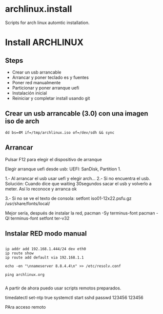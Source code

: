 # archlinux.install
Scripts for arch linux automtic installation.

# Install ARCHLINUX


## Steps
 
 * Crear un usb arrancable
 * Arrancar y poner teclado es y fuentes
 * Poner red manualmente
 * Particionar y poner arranque uefi
 * Instalación inicial
 * Reiniciar y completar install usando git
 


## Crear un usb arrancable (3.0) con una imagen iso de arch

```
dd bs=4M if=/tmp/archlinux.iso of=/dev/sdh && sync
```

## Arrancar

Pulsar F12 para elegir el dispositivo de arranque 

Elegir arranque uefi desde usb: UEFI: SanDisk, Partition 1.



1.- Al arrancar el usb usar uefi y elegir arch...
2.- Si no encuentra el usb. Solución: Cuando dice que waiting 30segundos sacar el usb y volverlo a meter. Así lo reconoce y arranca ok

3.- Si no se ve el texto de consola: setfont iso01-12x22.psfu.gz
/usr/share/fonts/local/

Mejor sería, después de instalar la red, 
pacman -Sy terminus-font 
pacman -Ql terminus-font
setfont ter-v32



## Instalar RED modo manual

```

ip addr add 192.168.1.444/24 dev eth0
ip route show 
ip route add default via 192.168.1.1

echo -en "\nnameserver 8.8.4.4\n" >> /etc/resolv.conf

ping archlinux.org


```

A partir de ahora puedo usar scripts remotos preparados.

timedatectl set-ntp true
systemctl start sshd 
passwd 123456
123456

PAra acceso remoto

